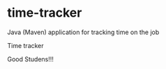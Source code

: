 # time-tracker
Java (Maven) application for tracking time on the job

Time tracker

Good Studens!!!
